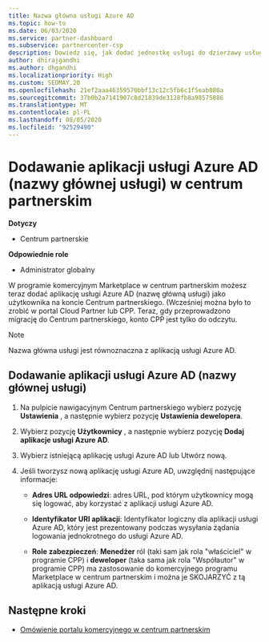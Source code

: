 ```yaml
---
title: Nazwa główna usługi Azure AD
ms.topic: how-to
ms.date: 06/03/2020
ms.service: partner-dashboard
ms.subservice: partnercenter-csp
description: Dowiedz się, jak dodać jednostkę usługi do dzierżawy usługi Azure AD. Oznacza to dodanie aplikacji usługi Azure AD (nazwy głównej usługi) w centrum partnerskim.
author: dhirajgandhi
ms.author: dhgandhi
ms.localizationpriority: High
ms.custom: SEOMAY.20
ms.openlocfilehash: 21ef2aaa46359570bbf13c12c5fb6c1f5eab080a
ms.sourcegitcommit: 37b0b2a7141907c8d21839de3128fb8a98575886
ms.translationtype: MT
ms.contentlocale: pl-PL
ms.lasthandoff: 08/05/2020
ms.locfileid: "92529490"
---
```

# <a name="add-an-azure-ad-application-service-principal-in-partner-center"></a>Dodawanie aplikacji usługi Azure AD (nazwy głównej usługi) w centrum partnerskim

**Dotyczy**

- Centrum partnerskie

**Odpowiednie role**

- Administrator globalny

W programie komercyjnym Marketplace w centrum partnerskim możesz teraz dodać aplikację usługi Azure AD (nazwę główną usługi) jako użytkownika na koncie Centrum partnerskiego. (Wcześniej można było to zrobić w portal Cloud Partner lub CPP. Teraz, gdy przeprowadzono migrację do Centrum partnerskiego, konto CPP jest tylko do odczytu.
 
>[!Note] 
>Nazwa główna usługi jest równoznaczna z aplikacją usługi Azure AD.

## <a name="add-an-azure-ad-application-service-principal"></a>Dodawanie aplikacji usługi Azure AD (nazwy głównej usługi)

1. Na pulpicie nawigacyjnym Centrum partnerskiego wybierz pozycję **Ustawienia** , a następnie wybierz pozycję **Ustawienia dewelopera**.

2. Wybierz pozycję **Użytkownicy** , a następnie wybierz pozycję **Dodaj aplikacje usługi Azure AD**.

3. Wybierz istniejącą aplikację usługi Azure AD lub Utwórz nową.

4. Jeśli tworzysz nową aplikację usługi Azure AD, uwzględnij następujące informacje:  

   - **Adres URL odpowiedzi**: adres URL, pod którym użytkownicy mogą się logować, aby korzystać z aplikacji usługi Azure AD.

   - **Identyfikator URI aplikacji**: Identyfikator logiczny dla aplikacji usługi Azure AD, który jest prezentowany podczas wysyłania żądania logowania jednokrotnego do usługi Azure AD.

   - **Role zabezpieczeń**: **Menedżer** ról (taki sam jak rola "właściciel" w programie CPP) i **deweloper** (taka sama jak rola "Współautor" w programie CPP) ma zastosowanie do komercyjnego programu Marketplace w centrum partnerskim i można je SKOJARZYĆ z tą aplikacją usługi Azure AD.  

## <a name="next-steps"></a>Następne kroki

- [Omówienie portalu komercyjnego w centrum partnerskim](csp-commercial-marketplace-overview.md)
